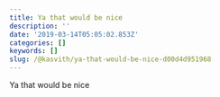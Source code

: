 ```yaml
---
title: Ya that would be nice
description: ''
date: '2019-03-14T05:05:02.853Z'
categories: []
keywords: []
slug: /@kasvith/ya-that-would-be-nice-d00d4d951968
---
```


Ya that would be nice